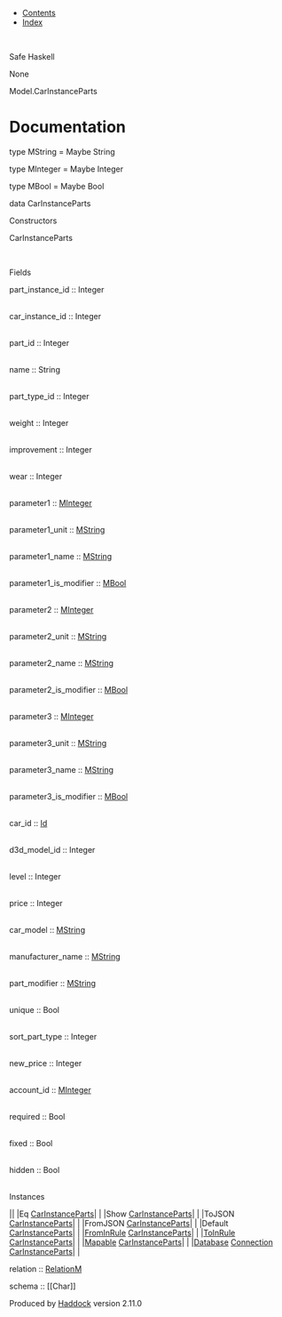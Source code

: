 -   [Contents](index.html)
-   [Index](doc-index.html)

 

Safe Haskell

None

Model.CarInstanceParts

Documentation
=============

type MString = Maybe String

type MInteger = Maybe Integer

type MBool = Maybe Bool

data CarInstanceParts

Constructors

CarInstanceParts

 

Fields

part\_instance\_id :: Integer  
 

car\_instance\_id :: Integer  
 

part\_id :: Integer  
 

name :: String  
 

part\_type\_id :: Integer  
 

weight :: Integer  
 

improvement :: Integer  
 

wear :: Integer  
 

parameter1 :: [MInteger](Model-CarInstanceParts.html#t:MInteger)  
 

parameter1\_unit :: [MString](Model-CarInstanceParts.html#t:MString)  
 

parameter1\_name :: [MString](Model-CarInstanceParts.html#t:MString)  
 

parameter1\_is\_modifier :: [MBool](Model-CarInstanceParts.html#t:MBool)  
 

parameter2 :: [MInteger](Model-CarInstanceParts.html#t:MInteger)  
 

parameter2\_unit :: [MString](Model-CarInstanceParts.html#t:MString)  
 

parameter2\_name :: [MString](Model-CarInstanceParts.html#t:MString)  
 

parameter2\_is\_modifier :: [MBool](Model-CarInstanceParts.html#t:MBool)  
 

parameter3 :: [MInteger](Model-CarInstanceParts.html#t:MInteger)  
 

parameter3\_unit :: [MString](Model-CarInstanceParts.html#t:MString)  
 

parameter3\_name :: [MString](Model-CarInstanceParts.html#t:MString)  
 

parameter3\_is\_modifier :: [MBool](Model-CarInstanceParts.html#t:MBool)  
 

car\_id :: [Id](Model-General.html#t:Id)  
 

d3d\_model\_id :: Integer  
 

level :: Integer  
 

price :: Integer  
 

car\_model :: [MString](Model-CarInstanceParts.html#t:MString)  
 

manufacturer\_name :: [MString](Model-CarInstanceParts.html#t:MString)  
 

part\_modifier :: [MString](Model-CarInstanceParts.html#t:MString)  
 

unique :: Bool  
 

sort\_part\_type :: Integer  
 

new\_price :: Integer  
 

account\_id :: [MInteger](Model-CarInstanceParts.html#t:MInteger)  
 

required :: Bool  
 

fixed :: Bool  
 

hidden :: Bool  
 

Instances

||
|Eq [CarInstanceParts](Model-CarInstanceParts.html#t:CarInstanceParts)| |
|Show [CarInstanceParts](Model-CarInstanceParts.html#t:CarInstanceParts)| |
|ToJSON [CarInstanceParts](Model-CarInstanceParts.html#t:CarInstanceParts)| |
|FromJSON [CarInstanceParts](Model-CarInstanceParts.html#t:CarInstanceParts)| |
|Default [CarInstanceParts](Model-CarInstanceParts.html#t:CarInstanceParts)| |
|[FromInRule](Data-InRules.html#t:FromInRule) [CarInstanceParts](Model-CarInstanceParts.html#t:CarInstanceParts)| |
|[ToInRule](Data-InRules.html#t:ToInRule) [CarInstanceParts](Model-CarInstanceParts.html#t:CarInstanceParts)| |
|[Mapable](Model-General.html#t:Mapable) [CarInstanceParts](Model-CarInstanceParts.html#t:CarInstanceParts)| |
|[Database](Model-General.html#t:Database) [Connection](Data-SqlTransaction.html#t:Connection) [CarInstanceParts](Model-CarInstanceParts.html#t:CarInstanceParts)| |

relation :: [RelationM](Data-Relation.html#t:RelationM)

schema :: [[Char]]

Produced by [Haddock](http://www.haskell.org/haddock/) version 2.11.0
